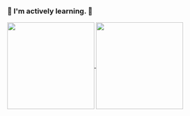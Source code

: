 ### 🌱 I'm actively learning.  👋

<!--
**lmshao/lmshao** is a ✨ _special_ ✨ repository because its `README.md` (this file) appears on your GitHub profile.

Here are some ideas to get you started:

- 🔭 I’m currently working on ...
- 🌱 I’m currently learning ...
- 👯 I’m looking to collaborate on ...
- 🤔 I’m looking for help with ...
- 💬 Ask me about ...
- 📫 How to reach me: ...
- 😄 Pronouns: ...
- ⚡ Fun fact: ...
-->

<a href="https://github.com/lmshao">
  <img height=200 align="center" src="https://github-readme-stats.vercel.app/api?username=lmshao&show_icons=true&icon_color=CE1D2D&text_color=718096&bg_color=ffffff&hide_border=true&include_all_commits=true&rank_icon=github" />
</a>
<a href="https://github.com/lmshao">
  <img height=200 align="center" src="https://github-readme-stats.vercel.app/api/top-langs?username=lmshao&layout=compact&hide_border=true" />
</a>
